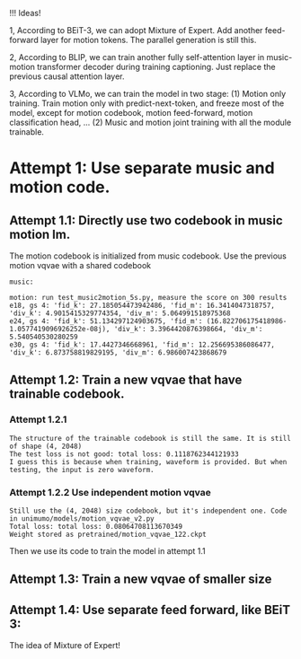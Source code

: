 !!! Ideas!

1, According to BEiT-3, we can adopt Mixture of Expert. Add another feed-forward layer for motion tokens.
The parallel generation is still this.

2, According to BLIP, we can train another fully self-attention layer in music-motion transformer decoder
during training captioning. Just replace the previous causal attention layer.

3, According to VLMo, we can train the model in two stage: (1) Motion only training. Train motion only with
predict-next-token, and freeze most of the model, except for motion codebook, motion feed-forward, motion classification
head, ... (2) Music and motion joint training with all the module trainable.



# Attempt 1: Use separate music and motion code.

## Attempt 1.1: Directly use two codebook in music motion lm. 
The motion codebook is initialized from music codebook. Use the previous motion vqvae with a shared codebook
    
    music: 

    motion: run test_music2motion_5s.py, measure the score on 300 results
    e18, gs 4: 'fid_k': 27.185054473942486, 'fid_m': 16.3414047318757, 'div_k': 4.9015415329774354, 'div_m': 5.064991518975368
    e24, gs 4: 'fid_k': 51.134297124903675, 'fid_m': (16.822706175418986-1.0577419096926252e-08j), 'div_k': 3.3964420876398664, 'div_m': 5.540540530280259
    e30, gs 4: 'fid_k': 17.4427346668961, 'fid_m': 12.256695386086477, 'div_k': 6.873758819829195, 'div_m': 6.986007423868679


## Attempt 1.2: Train a new vqvae that have trainable codebook.

### Attempt 1.2.1
    The structure of the trainable codebook is still the same. It is still of shape (4, 2048)
    The test loss is not good: total loss: 0.1118762344121933
    I guess this is because when training, waveform is provided. But when testing, the input is zero waveform.

### Attempt 1.2.2 Use independent motion vqvae
    Still use the (4, 2048) size codebook, but it's independent one. Code in unimumo/models/motion_vqvae_v2.py
    Total loss: total loss: 0.08064708113670349
    Weight stored as pretrained/motion_vqvae_122.ckpt

Then we use its code to train the model in attempt 1.1


## Attempt 1.3: Train a new vqvae of smaller size


## Attempt 1.4: Use separate feed forward, like BEiT 3: 
The idea of Mixture of Expert!

